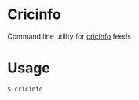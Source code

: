 Cricinfo
========

Command line utility for [cricinfo](http://cricinfo.com) feeds

Usage
=====

```bash
$ cricinfo
```
